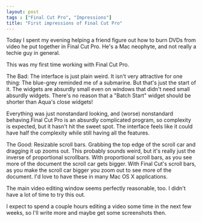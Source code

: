 ```yaml
---
layout: post
tags : ["Final Cut Pro", "Impressions"]
title: "First impressions of Final Cut Pro"
---
```

Today I spent my evening helping a friend figure out how to burn DVDs from video he put together in Final Cut Pro. He's a Mac neophyte, and not really a techie guy in general.



This was my first time working with Final Cut Pro.



The Bad: The interface is just plain weird. It isn't very attractive for one thing: The blue-grey reminded me of a submarine. But that's just the start of it. The widgets are absurdly small even on windows that didn't need small absurdly widgets. There's no reason that a "Batch Start" widget should be shorter than Aqua's close widgets!



Everything was just nonstandard looking, and (worse) nonstandard behaving.Final Cut Pro is an absurdly complicated program, so complexity is expected, but it hasn't hit the sweet spot. The interface feels like it could have half the complexity while still having all the features.



The Good: Resizable scroll bars. Grabbing the top edge of the scroll car and dragging it up zooms out. This probably sounds weird, but it's really just the inverse of proportional scrollbars. With proportional scroll bars, as you see more of the document the scroll car gets bigger. With Final Cut's scroll bars, as you make the scroll car bigger you zoom out to see more of the document. I'd love to have these in many Mac OS X applications.



The main video editing window seems perfectly reasonable, too. I didn't have a lot of time to try this out.



I expect to spend a couple hours editing a video some time in the next few weeks, so I'll write more and maybe get some screenshots then.